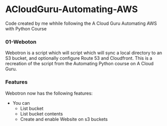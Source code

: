 # ACloudGuru-Automating-AWS
Code created by me whhile following the A Cloud Guru Automating AWS with Python Course

### 01-Weboton

Webotron is a script which will script which will sync a local directory to an S3 bucket, and optionally configure Route 53 and Cloudfront. This is a recreation of the script from the Automating Python course on A Cloud Guru. 

### Features

Webotron now has the following features:

- You can   
    - List bucket
    - List bucket contents
    - Create and enable Website on s3 buckets